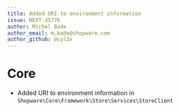 ```yaml
---
title: Added URI to environment information
issue: NEXT-35776
author: Michel Bade
author_email: m.bade@shopware.com
author_github: @cyl3x
---
```

# Core
* Added URI to environment information in `Shopware\Core\Framework\Store\Services\StoreClient`
